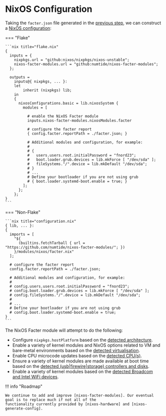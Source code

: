 # NixOS Configuration

Taking the `facter.json` file generated in the [previous step](./generate-report.md), we can construct a
[NixOS configuration]:

=== "Flake"

    ```nix title="flake.nix"
    {
      inputs = {
        nixpkgs.url = "github:nixos/nixpkgs/nixos-unstable";
        nixos-facter-modules.url = "github:numtide/nixos-facter-modules";
      };

      outputs =
        inputs@{ nixpkgs, ... }:
        let
            inherit (nixpkgs) lib;
        in
        {
          nixosConfigurations.basic = lib.nixosSystem {
            modules = [

              # enable the NixOS Facter module
              inputs.nixos-facter-modules.nixosModules.facter

              # configure the facter report
              { config.facter.reportPath = ./facter.json; }

              # Additional modules and configuration, for example:
              #
              # {
              #   users.users.root.initialPassword = "fnord23";
              #   boot.loader.grub.devices = lib.mkForce [ "/dev/sda" ];
              #   fileSystems."/".device = lib.mkDefault "/dev/sda";
              # }
              # ...
              # Define your bootloader if you are not using grub
              # { boot.loader.systemd-boot.enable = true; }
            ];
          };
        };
    }
    ```

=== "Non-Flake"

    ```nix title="configuration.nix"
    { lib, ... }:
    {
      imports = [
        "${
          (builtins.fetchTarball { url = "https://github.com/numtide/nixos-facter-modules/"; })
        }/modules/nixos/facter.nix"
      ];

      # configure the facter report
      config.facter.reportPath = ./facter.json;

      # Additional modules and configuration, for example:
      #
      # config.users.users.root.initialPassword = "fnord23";
      # config.boot.loader.grub.devices = lib.mkForce [ "/dev/sda" ];
      # config.fileSystems."/".device = lib.mkDefault "/dev/sda";
      #
      # ...
      # Define your bootloader if you are not using grub
      # config.boot.loader.systemd-boot.enable = true;
    }
    ```

The NixOS Facter module will attempt to do the following:

- Configure `nixpkgs.hostPlatform` based on the [detected architecture].
- Enable a variety of kernel modules and NixOS options related to VM and bare-metal environments based on the [detected virtualisation].
- Enable CPU microcode updates based on the [detected CPU(s)].
- Ensure a variety of kernel modules are made available at boot time based on the [detected (usb|firewire|storage) controllers and disks].
- Enable a variety of kernel modules based on the [detected Broadcom and Intel WiFi devices].

!!! info "Roadmap"

    We continue to add and improve [nixos-facter-modules]. Our eventual goal is to replace much if not all of the
    functionality currently provided by [nixos-hardware] and [nixos-generate-config].

[NixOS configuration]: https://nixos.org/manual/nixos/stable/#sec-configuration-syntax
[detected architecture]: https://github.com/numtide/nixos-facter-modules/blob/main/modules/nixos/system.nix
[detected virtualisation]: https://github.com/numtide/nixos-facter-modules/blob/main/modules/nixos/virtualisation.nix
[detected CPU(s)]: https://github.com/numtide/nixos-facter-modules/blob/main/modules/nixos/firmware.nix
[detected (usb|firewire|storage) controllers and disks]: (https://github.com/numtide/nixos-facter-modules/blob/main/modules/nixos/boot.nix)
[detected Broadcom and Intel WiFi devices]: https://github.com/numtide/nixos-facter-modules/blob/main/modules/nixos/networking
[nixos-facter-modules]: https://github.com/numtide/nixos-facter-modules
[nixos-hardware]: https://github.com/NixOS/nixos-hardware
[nixos-generate-config]: https://github.com/NixOS/nixpkgs/blob/master/nixos/modules/installer/tools/nixos-generate-config.pl
